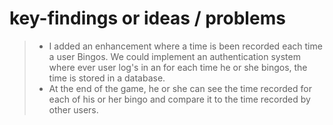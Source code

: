 # key-findings or ideas / problems
> - I added an enhancement where a time is been recorded each time a user Bingos. We could implement an authentication system where ever user log's in an for each time he or she bingos, the time is stored in a database.
> - At the end of the game, he or she can see the time recorded for each of his or her bingo and compare it to the time recorded by other users.
